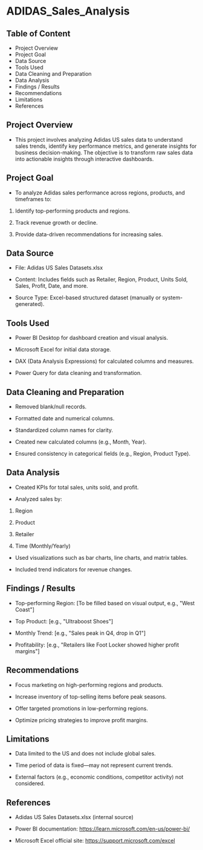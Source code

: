 # ADIDAS_Sales_Analysis

## Table of Content

- Project Overview
- Project Goal
- Data Source
- Tools Used
- Data Cleaning and Preparation
- Data Analysis
- Findings / Results
- Recommendations
- Limitations
- References

## Project Overview

- This project involves analyzing Adidas US sales data to understand sales trends, identify key performance metrics, and generate insights for business decision-making. The objective is to transform raw sales data into actionable insights through interactive dashboards.

## Project Goal

- To analyze Adidas sales performance across regions, products, and timeframes to:

1. Identify top-performing products and regions.

2. Track revenue growth or decline.

3. Provide data-driven recommendations for increasing sales.

## Data Source

- File: Adidas US Sales Datasets.xlsx

- Content: Includes fields such as Retailer, Region, Product, Units Sold, Sales, Profit, Date, and more.

- Source Type: Excel-based structured dataset (manually or system-generated).

## Tools Used

- Power BI Desktop for dashboard creation and visual analysis.

- Microsoft Excel for initial data storage.

- DAX (Data Analysis Expressions) for calculated columns and measures.

- Power Query for data cleaning and transformation.

  
## Data Cleaning and Preparation

- Removed blank/null records.

- Formatted date and numerical columns.

- Standardized column names for clarity.

- Created new calculated columns (e.g., Month, Year).

- Ensured consistency in categorical fields (e.g., Region, Product Type).
 
## Data Analysis

- Created KPIs for total sales, units sold, and profit.

- Analyzed sales by:

1. Region

2. Product

3. Retailer

4. Time (Monthly/Yearly)

- Used visualizations such as bar charts, line charts, and matrix tables.

- Included trend indicators for revenue changes.


## Findings / Results

- Top-performing Region: [To be filled based on visual output, e.g., "West Coast"]
 
- Top Product: [e.g., "Ultraboost Shoes"]

- Monthly Trend: [e.g., "Sales peak in Q4, drop in Q1"]

- Profitability: [e.g., "Retailers like Foot Locker showed higher profit margins"]

## Recommendations

- Focus marketing on high-performing regions and products.

- Increase inventory of top-selling items before peak seasons.

- Offer targeted promotions in low-performing regions.

- Optimize pricing strategies to improve profit margins.


## Limitations

- Data limited to the US and does not include global sales.

- Time period of data is fixed—may not represent current trends.

- External factors (e.g., economic conditions, competitor activity) not considered.

## References

- Adidas US Sales Datasets.xlsx (internal source)

- Power BI documentation: https://learn.microsoft.com/en-us/power-bi/

- Microsoft Excel official site: https://support.microsoft.com/excel
